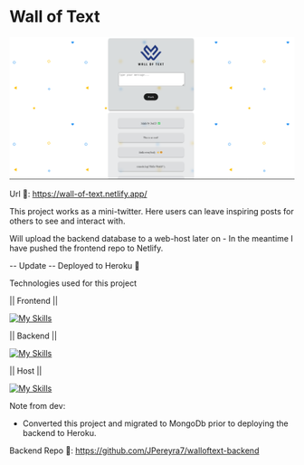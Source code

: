 # Wall of Text
![alt text](https://github.com/JPereyra7/walloftext-frontend/blob/main/src/img/ghscreenhot.png?raw=true)

Url 🔗: https://wall-of-text.netlify.app/

This project works as a mini-twitter. Here users can leave inspiring posts for others to see and interact with. 

Will upload the backend database to a web-host later on - In the meantime I have pushed the frontend repo to Netlify.

-- Update --
Deployed to Heroku 🚀

Technologies used for this project

|| Frontend || 

[![My Skills](https://skillicons.dev/icons?i=js,html,css,git,vscode)](https://skillicons.dev)


|| Backend ||

[![My Skills](https://skillicons.dev/icons?i=js,nodejs,express,mongodb,sequelize,powershell,bash,npm,git)](https://skillicons.dev)

|| Host || 

[![My Skills](https://skillicons.dev/icons?i=netlify,heroku)](https://skillicons.dev)

Note from dev:
- Converted this project and migrated to MongoDb prior to deploying the backend to Heroku.  

Backend Repo 🔗: https://github.com/JPereyra7/walloftext-backend
